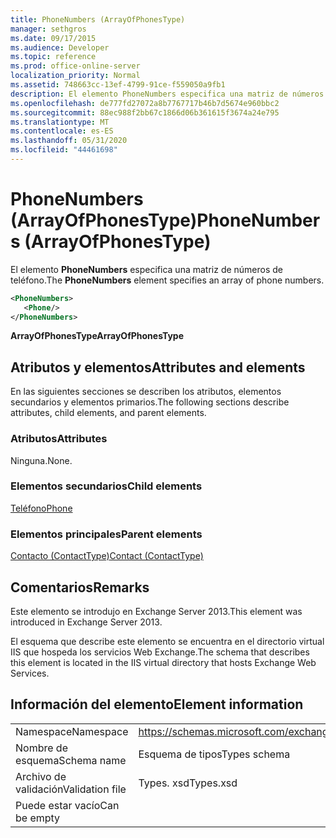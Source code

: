 ```yaml
---
title: PhoneNumbers (ArrayOfPhonesType)
manager: sethgros
ms.date: 09/17/2015
ms.audience: Developer
ms.topic: reference
ms.prod: office-online-server
localization_priority: Normal
ms.assetid: 748663cc-13ef-4799-91ce-f559050a9fb1
description: El elemento PhoneNumbers especifica una matriz de números de teléfono.
ms.openlocfilehash: de777fd27072a8b7767717b46b7d5674e960bbc2
ms.sourcegitcommit: 88ec988f2bb67c1866d06b361615f3674a24e795
ms.translationtype: MT
ms.contentlocale: es-ES
ms.lasthandoff: 05/31/2020
ms.locfileid: "44461698"
---
```

# <a name="phonenumbers-arrayofphonestype"></a><span data-ttu-id="28ddb-103">PhoneNumbers (ArrayOfPhonesType)</span><span class="sxs-lookup"><span data-stu-id="28ddb-103">PhoneNumbers (ArrayOfPhonesType)</span></span>

<span data-ttu-id="28ddb-104">El elemento **PhoneNumbers** especifica una matriz de números de teléfono.</span><span class="sxs-lookup"><span data-stu-id="28ddb-104">The **PhoneNumbers** element specifies an array of phone numbers.</span></span> 
  
```XML
<PhoneNumbers>
   <Phone/>
</PhoneNumbers>
```

 <span data-ttu-id="28ddb-105">**ArrayOfPhonesType**</span><span class="sxs-lookup"><span data-stu-id="28ddb-105">**ArrayOfPhonesType**</span></span>
## <a name="attributes-and-elements"></a><span data-ttu-id="28ddb-106">Atributos y elementos</span><span class="sxs-lookup"><span data-stu-id="28ddb-106">Attributes and elements</span></span>

<span data-ttu-id="28ddb-107">En las siguientes secciones se describen los atributos, elementos secundarios y elementos primarios.</span><span class="sxs-lookup"><span data-stu-id="28ddb-107">The following sections describe attributes, child elements, and parent elements.</span></span>
  
### <a name="attributes"></a><span data-ttu-id="28ddb-108">Atributos</span><span class="sxs-lookup"><span data-stu-id="28ddb-108">Attributes</span></span>

<span data-ttu-id="28ddb-109">Ninguna.</span><span class="sxs-lookup"><span data-stu-id="28ddb-109">None.</span></span>
  
### <a name="child-elements"></a><span data-ttu-id="28ddb-110">Elementos secundarios</span><span class="sxs-lookup"><span data-stu-id="28ddb-110">Child elements</span></span>

[<span data-ttu-id="28ddb-111">Teléfono</span><span class="sxs-lookup"><span data-stu-id="28ddb-111">Phone</span></span>](phone.md)
  
### <a name="parent-elements"></a><span data-ttu-id="28ddb-112">Elementos principales</span><span class="sxs-lookup"><span data-stu-id="28ddb-112">Parent elements</span></span>

[<span data-ttu-id="28ddb-113">Contacto (ContactType)</span><span class="sxs-lookup"><span data-stu-id="28ddb-113">Contact (ContactType)</span></span>](contact-contacttype.md)
  
## <a name="remarks"></a><span data-ttu-id="28ddb-114">Comentarios</span><span class="sxs-lookup"><span data-stu-id="28ddb-114">Remarks</span></span>

<span data-ttu-id="28ddb-115">Este elemento se introdujo en Exchange Server 2013.</span><span class="sxs-lookup"><span data-stu-id="28ddb-115">This element was introduced in Exchange Server 2013.</span></span>
  
<span data-ttu-id="28ddb-116">El esquema que describe este elemento se encuentra en el directorio virtual IIS que hospeda los servicios Web Exchange.</span><span class="sxs-lookup"><span data-stu-id="28ddb-116">The schema that describes this element is located in the IIS virtual directory that hosts Exchange Web Services.</span></span>
  
## <a name="element-information"></a><span data-ttu-id="28ddb-117">Información del elemento</span><span class="sxs-lookup"><span data-stu-id="28ddb-117">Element information</span></span>

|||
|:-----|:-----|
|<span data-ttu-id="28ddb-118">Namespace</span><span class="sxs-lookup"><span data-stu-id="28ddb-118">Namespace</span></span>  <br/> |https://schemas.microsoft.com/exchange/services/2006/types  <br/> |
|<span data-ttu-id="28ddb-119">Nombre de esquema</span><span class="sxs-lookup"><span data-stu-id="28ddb-119">Schema name</span></span>  <br/> |<span data-ttu-id="28ddb-120">Esquema de tipos</span><span class="sxs-lookup"><span data-stu-id="28ddb-120">Types schema</span></span>  <br/> |
|<span data-ttu-id="28ddb-121">Archivo de validación</span><span class="sxs-lookup"><span data-stu-id="28ddb-121">Validation file</span></span>  <br/> |<span data-ttu-id="28ddb-122">Types. xsd</span><span class="sxs-lookup"><span data-stu-id="28ddb-122">Types.xsd</span></span>  <br/> |
|<span data-ttu-id="28ddb-123">Puede estar vacío</span><span class="sxs-lookup"><span data-stu-id="28ddb-123">Can be empty</span></span>  <br/> ||
   

